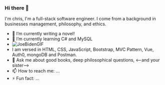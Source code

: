 ### Hi there 👋

<!--
**chris-hildebrandt/chris-hildebrandt** is a ✨ _special_ ✨ repository because its `README.md` (this file) appears on your GitHub profile. -->

I'm chris, I'm a full-stack software engineer. I come from a background in businesses management, philosophy, and ethics.

- 🔭 I’m currently writing a novel!
- 🌱 I’m currently learning C# and MySQL
- ![JoeBidenGIF](https://user-images.githubusercontent.com/107886286/189499389-2d50e013-67a7-44fe-a931-657083a579ff.gif) 
- I am versed in HTML, CSS, JavaScript, Bootstrap, MVC Pattern, Vue, Auth0, mongoDB and Postman.
- 💬 Ask me about good books, deep philosophical questions, <--and your sister-->
- 📫 How to reach me: ...
- ⚡ Fun fact: ...

